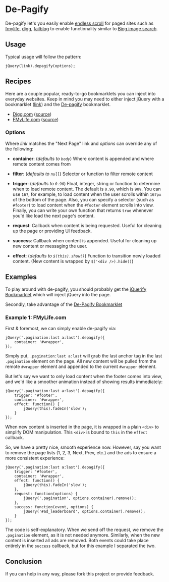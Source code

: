 # De-Pagify

De-pagify let's you easily enable [endless scroll][el] for paged sites such as
[fmylife][fml], [digg][digg], [failblog][fb] to enable functionality similar to
[Bing image search][bing].

## Usage

Typical usage will follow the pattern:
    
    jQuery(link).depagify(options);

## Recipes

Here are a couple popular, ready-to-go bookmarklets you can inject into everyday
websites.  Keep in mind you may need to either inject jQuery with a bookmarklet
([link][jq]) and the [De-pagify][dpbm] bookmarklet.

* [Digg.com][diggbm] ([source][diggbmsource])
* [FMyLife.com][fmlbm] ([source][fmlbmsource])


### Options

Where _link_ matches the "Next Page" link and _options_ can override
any of the following:

* __container__: (_defaults to `body`_) Where content is appended and where
remote content comes from

* __filter__: (_defaults to `null`_) Selector or function to filter remote content

* __trigger__: (_defaults to `0.90`_) Float, integer, string or function to
determine when to load remote content.
The default is `0.90`, which is `90%`.
You can use `167`, for example, to load content when the user
scrolls within `167px` of the bottom of the page.
Also, you can specify a selector (such as `#footer`) to load
content when the `#footer` element scrolls into view.
Finally, you can write your own function that returns `true`
whenever you'd like load the next page's content.

* __request__: Callback when content is being requested.  Useful for cleaning up
the page or providing UI feedback.

* __success__: Callback when content is appended.  Useful for cleaning up new
content or messaging the user.

* __effect__:  (_defaults to `$(this).show()`_) Function to transition newly
loaded content.  (New content is wrapped by `$('<div />).hide()`)

## Examples

To play around with de-pagify, you should probably get the
[jQuerify Bookmarklet][jq] which will inject jQuery into the page.

Secondly, take advantage of the [De-Pagify Bookmarklet][dpbm]

### Example 1:  FMyLife.com

First & foremost, we can simply enable de-pagify via:
    
    jQuery('.pagination:last a:last').depagify({
        container: '#wrapper',
    });
    
Simply put, `.pagination:last a:last` will grab the last anchor tag in the last
`.pagination` element on the page.  All new content will be pulled from the remote
`#wrapper` element and appended to the current `#wrapper` element.

But let's say we want to only load content when the footer comes into view,
and we'd like a smoother animation instead of showing results immediately:
    
    jQuery('.pagination:last a:last').depagify({
        trigger: '#footer',
        container: '#wrapper',
        effect: function() {
            jQuery(this).fadeIn('slow');
        }
    });
    
When new content is inserted in the page, it is wrapped in a plain `<div>` to
simplify DOM manipulation.  This `<div>` is bound to `this` in the `effect`
callback.

So, we have a pretty nice, smooth experience now.  However, say you want to
remove the page lists (1, 2, 3, Next, Prev, etc.) and the ads to ensure a more
consistent experience:
    
    jQuery('.pagination:last a:last').depagify({
        trigger: '#footer',
        container: '#wrapper',
        effect: function() {
            jQuery(this).fadeIn('slow');
        },
        request: function(options) {
            jQuery('.pagination', options.container).remove();
        },
        success: function(event, options) {
            jQuery('#ad_leaderboard', options.container).remove();
        }
    });
    
The code is self-explanatory.  When we send off the request, we remove the
`.pagination` element, as it is not needed anymore.  Similarly, when the new
content is inserted all ads are removed.  Both events could take place entirely
in the `success` callback, but for this example I separated the two.

## Conclusion

If you can help in any way, please fork this project or provide feedback.

[el]:   http://uipatternfactory.com/p=endless-scrolling/ "Endless Scroll"
[fml]:  http://www.fmylife.com "F My Life"
[digg]: http://digg.com "Digg"
[fb]:   http://failblog.org "Failblog"
[bing]: http://www.bing.com/images/search?q=jquery "jQuery Images"
[jq]:   http://www.learningjquery.com/2009/04/better-stronger-safer-jquerify-bookmarklet "jQuerify"
[dpbm]: http://uxdriven.com/static/js/uxdriven/jquery/de-pagify/bookmarklet.jquery.js

[fmlbm]:    http://uxdriven.com/static/js/uxdriven/jquery/de-pagify/recipes/fmylife.bookmarklet.js
[fmlbmsource]:    http://uxdriven.com/static/js/uxdriven/jquery/de-pagify/recipes/fmylife.js
[diggbm]:    http://uxdriven.com/static/js/uxdriven/jquery/de-pagify/recipes/digg.bookmarklet.js
[diggbmsource]:    http://uxdriven.com/static/js/uxdriven/jquery/de-pagify/recipes/digg.js